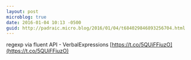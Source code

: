 ```yaml
---
layout: post
microblog: true
date: 2016-01-04 10:13 -0500
guid: http://padraic.micro.blog/2016/01/04/t684029846893256704.html
---
```

regexp via fluent API - VerbalExpressions [https://t.co/5QUiFFiuzO](https://t.co/5QUiFFiuzO)
